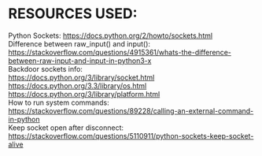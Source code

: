 <h1>RESOURCES USED:</h1>

Python Sockets: https://docs.python.org/2/howto/sockets.html  
Difference between raw_input() and input(): https://stackoverflow.com/questions/4915361/whats-the-difference-between-raw-input-and-input-in-python3-x  
Backdoor sockets info:  
https://docs.python.org/3/library/socket.html  
https://docs.python.org/3.3/library/os.html  
https://docs.python.org/3/library/platform.html  
How to run system commands:
https://stackoverflow.com/questions/89228/calling-an-external-command-in-python  
Keep socket open after disconnect:
https://stackoverflow.com/questions/5110911/python-sockets-keep-socket-alive  
